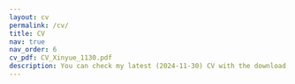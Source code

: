 ```yaml
---
layout: cv
permalink: /cv/
title: CV
nav: true
nav_order: 6
cv_pdf: CV_Xinyue_1130.pdf
description: You can check my latest (2024-11-30) CV with the download button.
---
```

